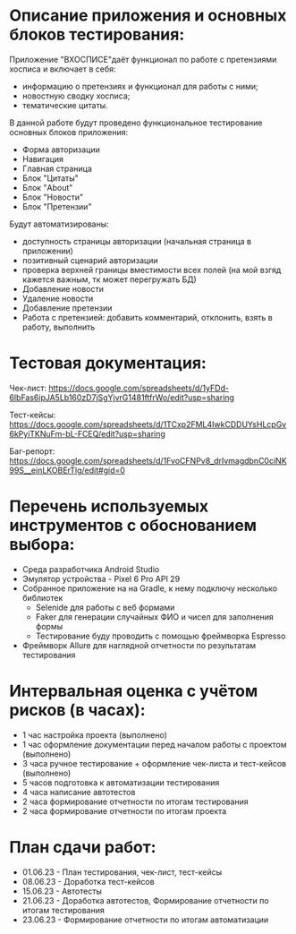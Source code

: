 # Описание приложения и основных блоков тестирования:

Приложение "ВХОСПИСЕ"даёт функционал по работе с претензиями хосписа и включает в себя:
- информацию о претензиях и функционал для работы с ними;
- новостную сводку хосписа;
- тематические цитаты.

В данной работе будут проведено функциональное тестирование основных блоков приложения: 
- Форма авторизации
- Навигация
- Главная страница
- Блок "Цитаты"
- Блок "About"
- Блок "Новости"
- Блок "Претензии"

Будут автоматизированы:
- доступность страницы авторизации (начальная страница в приложении)
- позитивный сценарий авторизации
- проверка верхней границы вместимости всех полей (на мой взгяд кажется важным, тк может перегружать БД)
- Добавление новости
- Удаление новости
- Добавление претензии
- Работа с претензией: добавить комментарий, отклонить, взять в работу, выполнить

# Тестовая документация:

Чек-лист:
https://docs.google.com/spreadsheets/d/1yFDd-6lbFas6ipJA5Lb160zD7jSgYjvrG1481ftfrWo/edit?usp=sharing

Тест-кейсы:
https://docs.google.com/spreadsheets/d/1TCxp2FML4IwkCDDUYsHLcpGv6kPyiTKNuFm-bL-FCEQ/edit?usp=sharing

Баг-репорт:
https://docs.google.com/spreadsheets/d/1FvoCFNPv8_drIvmagdbnC0ciNK99S__einLKOBErTlg/edit#gid=0

# Перечень используемых инструментов с обоснованием выбора:
- Среда разработчика Android Studio
- Эмулятор устройства - Pixel 6 Pro API 29
- Собранное приложение на на Gradle, к нему подключу несколько библиотек
    - Selenide для работы с веб формами
    - Faker для генерации случайных ФИО и чисел для заполнения формы
    - Тестирование буду проводить с помощью фреймворка Espresso
- Фреймворк Allure для наглядной отчетности по результатам тестирования

# Интервальная оценка с учётом рисков (в часах):
- 1 час настройка проекта (выполнено)
- 1 час оформление документации перед началом работы с проектом (выполнено)
- 3 часа ручное тестирование + оформление чек-листа и тест-кейсов (выполнено)
- 5 часов подготовка к автоматизации тестирования
- 4 часа написание автотестов
- 2 часа формирование отчетности по итогам тестирования
- 2 часа формирование отчетности по итогам проекта

# План сдачи работ:
- 01.06.23 - План тестирования, чек-лист, тест-кейсы
- 08.06.23 - Доработка тест-кейсов
- 15.06.23 - Автотесты
- 21.06.23 - Доработка автотестов, Формирование отчетности по итогам тестирования
- 23.06.23 - Формирование отчетности по итогам автоматизации
